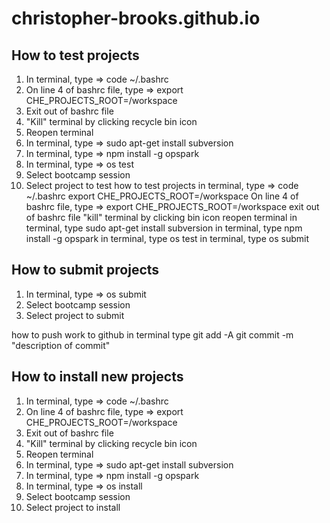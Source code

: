 # christopher-brooks.github.io
## How to test projects
1) In terminal, type => code ~/.bashrc
2) On line 4 of bashrc file, type => export CHE_PROJECTS_ROOT=/workspace
3) Exit out of bashrc file
4) "Kill" terminal by clicking recycle bin icon
5) Reopen terminal
6) In terminal, type => sudo apt-get install subversion
7) In terminal, type => npm install -g opspark
8) In terminal, type => os test
9) Select bootcamp session
10) Select project to test
how to test projects
in terminal, type => code ~/.bashrc
export CHE_PROJECTS_ROOT=/workspace
On line 4 of bashrc file, type => export CHE_PROJECTS_ROOT=/workspace
exit out of bashrc file
"kill" terminal by clicking bin icon
reopen terminal
in terminal, type sudo apt-get install subversion
in terminal, type npm install -g opspark
in terminal, type os test 
in terminal, type os submit

## How to submit projects
1) In terminal, type => os submit
2) Select bootcamp session
3) Select project to submit

how to push work to github
in terminal type git add -A
git commit -m "description of commit"

## How to install new projects
1) In terminal, type => code ~/.bashrc
2) On line 4 of bashrc file, type => export CHE_PROJECTS_ROOT=/workspace
3) Exit out of bashrc file
4) "Kill" terminal by clicking recycle bin icon
5) Reopen terminal
6) In terminal, type => sudo apt-get install subversion
7) In terminal, type => npm install -g opspark
8) In terminal, type => os install
9) Select bootcamp session
10) Select project to install
